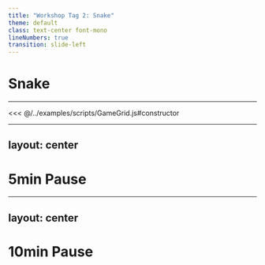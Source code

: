 ```yaml
---
title: "Workshop Tag 2: Snake"
theme: default
class: text-center font-mono
lineNumbers: true
transition: slide-left
---
```


# Snake

---

<<< @/../examples/scripts/GameGrid.js#constructor

---
layout: center
---

# 5min Pause

---
layout: center
---

# 10min Pause